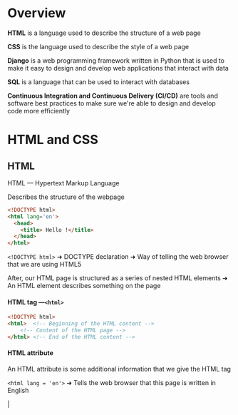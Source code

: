 # Overview

**HTML** is a language used to describe the structure of a web page

**CSS** is the language used to describe the style of a web page

**Django** is a web programming framework written in Python that is used to make it easy to design and develop web applications that interact with data

**SQL** is a language that can be used to interact with databases 

**Continuous Integration and Continuous Delivery (CI/CD)** are tools and software best practices to make sure we're able to design and develop code more efficiently

# HTML and CSS

## HTML

HTML — Hypertext Markup Language

Describes the structure of the webpage 

```html
<!DOCTYPE html>
<html lang='en'>
  <head>
    <title> Hello !</title>
  </head>
</html>
```

`<!DOCTYPE html>` 
	➜ DOCTYPE declaration
	➜ Way of telling the web browser that we are using HTML5

After, our HTML page is structured as a series of nested HTML elements
	➜ An HTML element describes something on the page

#### HTML tag —`<html>` 

```html
<!DOCTYPE html>
<html>	<!-- Beginning of the HTML content -->
 	<!-- Content of the HTML page -->
</html> <!-- End of the HTML content -->
```

#### HTML attribute

An HTML attribute is some additional information that we give the HTML tag 

`<html lang = 'en'>` ➜ Tells the web browser that this page is written in English 







































|

